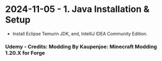# 2024-11-05 - 1. Java Installation & Setup

* Install Eclipse Temurin JDK, and, IntelliJ IDEA Community Edition.

### Udemy - Credits: Modding By Kaupenjoe: Minecraft Modding 1.20.X for Forge
